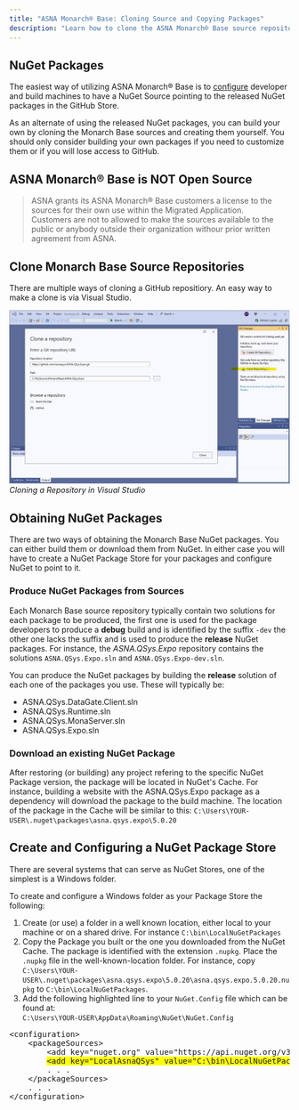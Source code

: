 ```yaml
---
title: "ASNA Monarch® Base: Cloning Source and Copying Packages"
description: "Learn how to clone the ASNA Monarch® Base source repositories and download a copy of the NuGet packages."
---
```


## NuGet Packages
The easiest way of utilizing ASNA Monarch® Base is to [configure](get-asna-qsys-overview.html#add-a-nuget-package-source-in-visual-studio) developer and build machines to have a NuGet Source pointing to the released NuGet packages in the GitHub Store.

As an alternate of using the released NuGet packages, you can build your own by cloning the Monarch Base sources and creating them yourself. You should only consider building your own packages if you need to customize them or if you will lose access to GitHub.

## ASNA Monarch® Base is NOT Open Source

> ASNA grants its ASNA Monarch® Base customers a license to the sources for their own use within the Migrated Application. <br/>
 Customers are not to allowed to make the sources available to the public or anybody outside their organization withour prior written agreement from ASNA.

## Clone Monarch Base Source Repositories
There are multiple ways of cloning a GitHub repositiory. An easy way to make a clone is via Visual Studio.

![Cloning a Repository](images/vs-clone-repository.jpg)
_Cloning a Repository in Visual Studio_

## Obtaining NuGet Packages
There are two ways of obtaining the Monarch Base NuGet packages.  You can either build them or download them from NuGet.  In either case you will have to create a NuGet Package Store for your packages and configure NuGet to point to it.

### Produce NuGet Packages from Sources
Each Monarch Base source repository typically contain two solutions for each package to be produced, the first one is used for the package developers to produce a **debug** build and is identified by the suffix `-dev` the other one lacks the suffix and is used to produce the **release** NuGet packages. For instance, the _ASNA.QSys.Expo_ repository contains the solutions `ASNA.QSys.Expo.sln` and `ASNA.QSys.Expo-dev.sln`.

You can produce the NuGet packages by building the **release** solution of each one of the packages you use.  These will typically be:
- ASNA.QSys.DataGate.Client.sln
- ASNA.QSys.Runtime.sln
- ASNA.QSys.MonaServer.sln
- ASNA.QSys.Expo.sln

### Download an existing NuGet Package
After restoring (or building) any project refering to the specific NuGet Package version, the package will be located in NuGet's Cache. For instance, building a website with the ASNA.QSys.Expo package as a dependency will download the package to the build machine. The location of the package in the Cache will be similar to this:
    `C:\Users\YOUR-USER\.nuget\packages\asna.qsys.expo\5.0.20`

## Create and Configuring a NuGet Package Store
There are several systems that can serve as NuGet Stores, one of the simplest is a Windows folder.

To create and configure a Windows folder as your Package Store the following:
 1. Create (or use) a folder in a well known location, either local to your machine or on a shared drive.  For instance `C:\bin\LocalNuGetPackages`
 2. Copy the Package you built or the one you downloaded from the NuGet Cache. The package is identified with the extension `.nupkg`. Place the `.nupkg` file in the well-known-location folder. For instance, copy `C:\Users\YOUR-USER\.nuget\packages\asna.qsys.expo\5.0.20\asna.qsys.expo.5.0.20.nupkg` to `C:\bin\LocalNuGetPackages`.
 3. Add the following highlighted line to your `NuGet.Config` file which can be found at:<br/> `C:\Users\YOUR-USER\AppData\Roaming\NuGet\NuGet.Config`

<pre>
&lt;configuration&gt;
    &lt;packageSources&gt;
        &lt;add key="nuget.org" value="https://api.nuget.org/v3/index.json" protocolVersion="3" /&gt;
        <span style="background-color:yellow">&lt;add key="LocalAsnaQSys" value="C:\bin\LocalNuGetPackages" /&gt;</span>
        . . .
    &lt;/packageSources&gt;
    . . .
&lt;/configuration&gt;
</pre>

